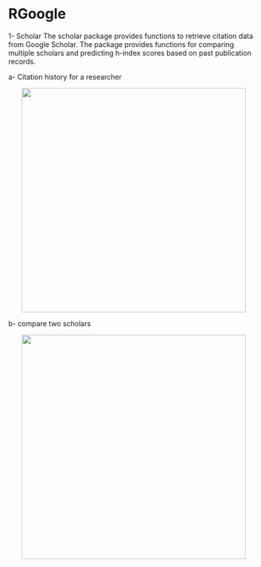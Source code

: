 # RGoogle

1- Scholar
The scholar package provides functions to retrieve citation data from Google Scholar. The package
provides functions for comparing multiple scholars and predicting h-index scores based on
past publication records.

a- Citation history for a researcher
<p align="center">
  <img src="https://github.com/serayamaouche/RGoogle/blob/master/AtulJButteHistCitation.png" width="450"/>
</p>

b- compare two scholars
<p align="center">
  <img src="https://github.com/serayamaouche/RGoogle/blob/master/CompareCS.png" width="450"/>
</p>

